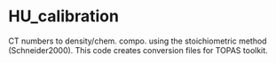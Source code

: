 # HU_calibration

CT numbers to density/chem. compo. using the stoichiometric method (Schneider2000).
This code creates conversion files for TOPAS toolkit.

